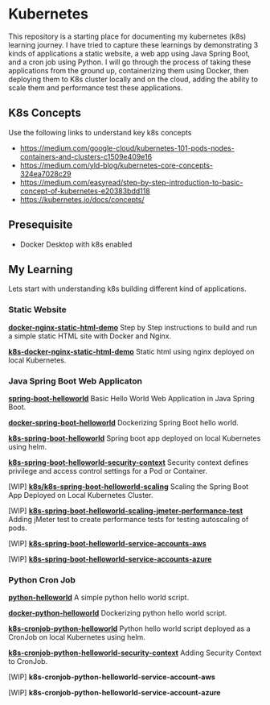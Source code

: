 # Kubernetes

This repository is a starting place for documenting my kubernetes (k8s) learning journey. I have tried to capture these learnings by demonstrating 3 kinds of applications a static website, a web app using Java Spring Boot, and a cron job using Python. I will go through the process of taking these applications from the ground up, containerizing them using Docker, then deploying them to K8s cluster locally and on the cloud, adding the ability to scale them and performance test these applications.

## K8s Concepts

Use the following links to understand key k8s concepts

- https://medium.com/google-cloud/kubernetes-101-pods-nodes-containers-and-clusters-c1509e409e16
- https://medium.com/yld-blog/kubernetes-core-concepts-324ea7028c29
- https://medium.com/easyread/step-by-step-introduction-to-basic-concept-of-kubernetes-e20383bdd118
- https://kubernetes.io/docs/concepts/


## Presequisite

- Docker Desktop with k8s enabled

## My Learning

Lets start with understanding k8s building different kind of applications.

### Static Website

**[docker-nginx-static-html-demo](https://github.com/ameyrupji-k8s/docker-nginx-static-html-demo)**
Step by Step instructions to build and run a simple static HTML site with Docker and Nginx.

**[k8s-docker-nginx-static-html-demo](https://github.com/ameyrupji-k8s/k8s-docker-nginx-static-html-demo)**
Static html using nginx deployed on local Kubernetes.

### Java Spring Boot Web Applicaton 

**[spring-boot-helloworld](https://github.com/ameyrupji-k8s/spring-boot-helloworld)**
Basic Hello World Web Application in Java Spring Boot.

**[docker-spring-boot-helloworld](https://github.com/ameyrupji-k8s/docker-spring-boot-helloworld)**
Dockerizing Spring Boot hello world.

**[k8s-spring-boot-helloworld](https://github.com/ameyrupji-k8s/k8s-spring-boot-helloworld)**
Spring boot app deployed on local Kubernetes using helm.

**[k8s-spring-boot-helloworld-security-context](https://github.com/ameyrupji-k8s/k8s-spring-boot-helloworld-security-context)**
Security context defines privilege and access control settings for a Pod or Container.

[WIP] **[k8s/k8s-spring-boot-helloworld-scaling](https://github.com/ameyrupji-k8s/k8s-spring-boot-helloworld-scaling)**
Scaling the Spring Boot App Deployed on Local Kubernetes Cluster.

[WIP] **[k8s-spring-boot-helloworld-scaling-jmeter-performance-test](https://github.com/ameyrupji-k8s/k8s-spring-boot-helloworld-scaling-jmeter-performance-test)**
Adding jMeter test to create performance tests for testing autoscaling of pods.

[WIP] **[k8s-spring-boot-helloworld-service-accounts-aws](https://github.com/ameyrupji-k8s/k8s-spring-boot-helloworld-service-accounts-aws)**

[WIP] **[k8s-spring-boot-helloworld-service-accounts-azure](https://github.com/ameyrupji-k8s/k8s-spring-boot-helloworld-service-accounts-azure)**


### Python Cron Job 

**[python-helloworld](https://github.com/ameyrupji-k8s/python-helloworld)**
A simple python hello world script.

**[docker-python-helloworld](https://github.com/ameyrupji-k8s/docker-python-helloworld)**
Dockerizing python hello world script.

**[k8s-cronjob-python-helloworld](https://github.com/ameyrupji-k8s/k8s-cronjob-python-helloworld)**
Python hello world script deployed as a CronJob on local Kubernetes using helm.

**[k8s-cronjob-python-helloworld-security-context](https://github.com/ameyrupji-k8s/k8s-cronjob-python-helloworld-security-context)**
Adding Security Context to CronJob.

[WIP] **k8s-cronjob-python-helloworld-service-account-aws**


[WIP] **k8s-cronjob-python-helloworld-service-account-azure**


